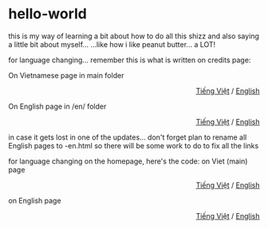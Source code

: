 # hello-world
this is my way of learning a bit about how to do all this shizz
and also saying a little bit about myself...
...like how i like peanut butter... a LOT!

for language changing... remember this is what is written on credits page:

On Vietnamese page in main folder
<p align="right"><a href="credits.html">Tiếng Việt</a> / <a href="/en/credits.html">English</a></p>

On English page in /en/ folder
<p align="right"><a href="../credits.html">Tiếng Việt</a> / <a href="./credits.html">English</a></p>

in case it gets lost in one of the updates... don't forget plan to rename all English pages to -en.html so there will be some work to do to fix all the links

for language changing on the homepage, here's the code:
on Viet (main) page
<p align="right"><a href=".">Tiếng Việt</a> / <a href="./en/index.html">English</a></p>
on English page
<p align="right"><a href="../index.html">Tiếng Việt</a> / <a href=".">English</a></p>
